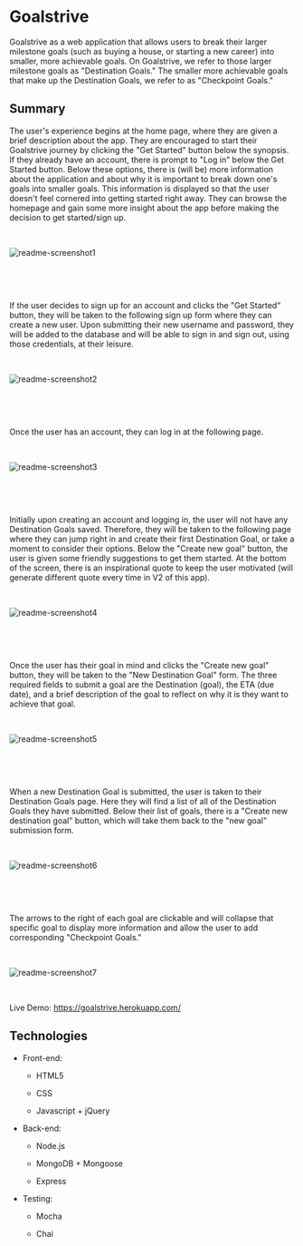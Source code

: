 Goalstrive 
================================

Goalstrive as a web application that allows users to break their larger milestone goals (such as buying a house, or starting a new career) into smaller, more achievable goals. On Goalstrive, we refer to those larger milestone goals as "Destination Goals." The smaller more achievable goals that make up the Destination Goals, we refer to as "Checkpoint Goals."



## Summary 

The user's experience begins at the home page, where they are given a brief description about the app. They are encouraged to start their Goalstrive journey by clicking the "Get Started" button below the synopsis. If they already have an account, there is prompt to "Log in" below the Get Started button. Below these options, there is (will be) more information about the application and about why it is important to break down one's goals into smaller goals. This information is displayed so that the user doesn't feel cornered into getting started right away. They can browse the homepage and gain some more insight about the app before making the decision to get started/sign up.



&nbsp;



![readme-screenshot1](https://github.com/ahinkel421/goalstrive/blob/master/readme-screenshot1.png)



&nbsp;

&nbsp;



If the user decides to sign up for an account and clicks the "Get Started" button, they will be taken to the following sign up form where they can create a new user. Upon submitting their new username and password, they will be added to the database and will be able to sign in and sign out, using those credentials, at their leisure.  

&nbsp;



![readme-screenshot2](https://github.com/ahinkel421/goalstrive/blob/master/readme-screenshot2.png)

&nbsp;

&nbsp;



Once the user has an account, they can log in at the following page.

&nbsp;

![readme-screenshot3](https://github.com/ahinkel421/goalstrive/blob/master/readme-screenshot3.png)

&nbsp;

&nbsp;

Initially upon creating an account and logging in, the user will not have any Destination Goals saved. Therefore, they will be taken to the following page where they can jump right in and create their first Destination Goal, or take a moment to consider their options. Below the "Create new goal" button, the user is given some friendly suggestions to get them started. At the bottom of the screen, there is an inspirational quote to keep the user motivated (will generate different quote every time in V2 of this app).

&nbsp;

![readme-screenshot4](https://github.com/ahinkel421/goalstrive/blob/master/readme-screenshot4.png)

&nbsp;

&nbsp;

Once the user has their goal in mind and clicks the "Create new goal" button, they will be taken to the "New Destination Goal" form. The three required fields to submit a goal are the Destination (goal), the ETA (due date), and a brief description of the goal to reflect on why it is they want to achieve that goal.

&nbsp;

![readme-screenshot5](https://github.com/ahinkel421/goalstrive/blob/master/readme-screenshot5.png)

&nbsp;

&nbsp;

When a new Destination Goal is submitted, the user is taken to their Destination Goals page. Here they will find a list of all of the Destination Goals they have submitted. Below their list of goals, there is a "Create new destination goal" button, which will take them back to the "new goal" submission form.

&nbsp;

![readme-screenshot6](https://github.com/ahinkel421/goalstrive/blob/master/readme-screenshot6.png)

&nbsp;

&nbsp;

The arrows to the right of each goal are clickable and will collapse that specific goal to display more information and allow the user to add corresponding "Checkpoint Goals."

&nbsp;

![readme-screenshot7](https://github.com/ahinkel421/goalstrive/blob/master/readme-screenshot7.png)

&nbsp;

Live Demo: https://goalstrive.herokuapp.com/

## Technologies



- Front-end:
	
	- HTML5

	- CSS

	- Javascript + jQuery

- Back-end:

	- Node.js

	- MongoDB + Mongoose

	- Express

- Testing:

	- Mocha

	- Chai






